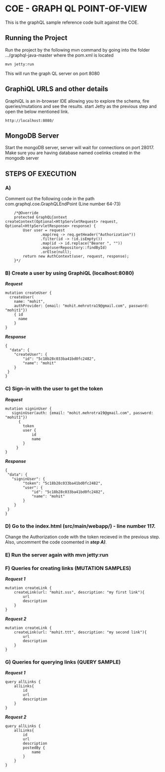 # **COE - GRAPH QL POINT-OF-VIEW**
This is the graphQL sample reference code built against the COE.


## Running the Project
Run the project by the following mvn command by going into the folder .../graphql-java-master where the pom.xml is located
 ```    
mvn jetty:run 
 ```    
This will run the graph QL server on port 8080


## GraphiQL URLS and other details
GraphiQL is an in-browser IDE allowing you to explore the schema, fire queries/mutations and see the results.
start Jetty as the previous step and open the below mentioned link.
```
http://localhost:8080/
```

## MongoDB Server
Start the mongoDB server, server will wait for connections on port 28017. Make sure you are having database named coelinks created in the mongodb server

## STEPS OF EXECUTION

### A)
Comment out the following code in the path com.graphql.coe.GraphQLEndPoint (Line number 64-73)
```
	/*@Override
    protected GraphQLContext createContext(Optional<HttpServletRequest> request, Optional<HttpServletResponse> response) {
        User user = request
                .map(req -> req.getHeader("Authorization"))
                .filter(id -> !id.isEmpty())
                .map(id -> id.replace("Bearer ", ""))
                .map(userRepository::findById)
                .orElse(null);
        return new AuthContext(user, request, response);
    }*/
```
### B) Create a user by using GraphiQL (localhost:8080)

***Request***
```
mutation createUser {
  createUser(
    name: "mohit",
	authProvider: {email: "mohit.mehrotra19@gmail.com", password: "mohit1"})
	{ id
	  name
	}
}
```

***Response***	
```	
{
  "data": {
	"createUser": {
		"id": "5c18b28c033ba41bd0fc2482",
		"name": "mohit"
	}
 }
}
```
	
### C) Sign-in with the user to get the token

***Request***
```
mutation signinUser {
   signinUser(auth: {email: "mohit.mehrotra19@gmail.com", password: "mohit1"}) 
      {
		token
		user {
			id
			name
		}
	 }
}
```
***Response***
```
{
 "data": {
   "signinUser": {
		"token": "5c18b28c033ba41bd0fc2482",
		"user": {
			"id": "5c18b28c033ba41bd0fc2482",
			"name": "mohit"
		}
	}
 }
}
```
### D) Go to the index.html (src/main/webapp/) - line number 117.
Change the Authorization code with the token recieved in the previous step. Also, uncomment the code coomented in ***step A)***.

### E) Run the server again with mvn jetty:run
   
   
### F) Queries for creating links (MUTATION SAMPLES)
***Request 1***
```
mutation createLink {
	createLink(url: "mohit.sss", description: "my first link"){
		url
		description
	}
}
```
***Request 2***
```
mutation createLink {
    createLink(url: "mohit.ttt", description: "my second link"){
		url
		description
	}
}
```
### G) Queries for querying links (QUERY SAMPLE)
***Request 1***
```
query allLinks {
	allLinks{
		id
		url
		description
	}
}
```
***Request 2***
```
query allLinks {
	allLinks{
		id
		url
		description
		postedBy {
			name
		} 
	}
}
```
   
	
	
